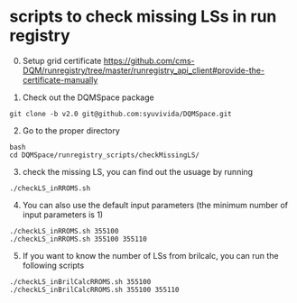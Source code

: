 # scripts to check missing LSs in run registry
0. Setup grid certificate
https://github.com/cms-DQM/runregistry/tree/master/runregistry_api_client#provide-the-certificate-manually

1. Check out the DQMSpace package
```
git clone -b v2.0 git@github.com:syuvivida/DQMSpace.git 
```

2. Go to the proper directory
```
bash
cd DQMSpace/runregistry_scripts/checkMissingLS/
```

3. check the missing LS, you can find out the usuage by running
```
./checkLS_inRROMS.sh
```

4. You can also use the default input parameters (the minimum number of input parameters is 1)
```
./checkLS_inRROMS.sh 355100 
./checkLS_inRROMS.sh 355100 355110
```


5. If you want to know the number of LSs from brilcalc, you can run the following scripts
```
./checkLS_inBrilCalcRROMS.sh 355100 
./checkLS_inBrilCalcRROMS.sh 355100 355110
```


